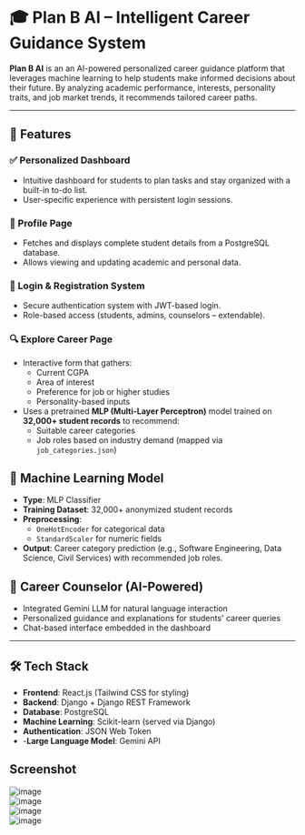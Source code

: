 # 🎓 Plan B AI – Intelligent Career Guidance System

**Plan B AI** is an an AI-powered personalized career guidance platform that leverages machine learning to help students make informed decisions about their future. By analyzing academic performance, interests, personality traits, and job market trends, it recommends tailored career paths.

---

## 🚀 Features

### ✅ Personalized Dashboard
- Intuitive dashboard for students to plan tasks and stay organized with a built-in to-do list.
- User-specific experience with persistent login sessions.

### 👤 Profile Page
- Fetches and displays complete student details from a PostgreSQL database.
- Allows viewing and updating academic and personal data.

### 🔐 Login & Registration System
- Secure authentication system with JWT-based login.
- Role-based access (students, admins, counselors – extendable).

### 🔍 Explore Career Page
- Interactive form that gathers:
  - Current CGPA
  - Area of interest
  - Preference for job or higher studies
  - Personality-based inputs
- Uses a pretrained **MLP (Multi-Layer Perceptron)** model trained on **32,000+ student records** to recommend:
  - Suitable career categories
  - Job roles based on industry demand (mapped via `job_categories.json`)

## 🧠 Machine Learning Model

- **Type**: MLP Classifier
- **Training Dataset**: 32,000+ anonymized student records
- **Preprocessing**:
  - `OneHotEncoder` for categorical data
  - `StandardScaler` for numeric fields
- **Output**: Career category prediction (e.g., Software Engineering, Data Science, Civil Services) with recommended job roles.

## 💬 Career Counselor (AI-Powered)
- Integrated Gemini LLM for natural language interaction
- Personalized guidance and explanations for students' career queries
- Chat-based interface embedded in the dashboard

---

## 🛠 Tech Stack

- **Frontend**: React.js (Tailwind CSS for styling)
- **Backend**: Django + Django REST Framework
- **Database**: PostgreSQL
- **Machine Learning**: Scikit-learn (served via Django)
- **Authentication**: JSON Web Token
- -**Large Language Model**: Gemini API

## Screenshot
![image](https://github.com/user-attachments/assets/6adab3aa-d2db-4107-9c84-3cbed59f2abe)
<br>
![image](https://github.com/user-attachments/assets/398c0377-d831-46e2-8654-abf41f87411a)
<br>
![image](https://github.com/user-attachments/assets/b1f32d48-70a2-4ecb-9c3e-884cdc2e8bef)
<br>
![image](https://github.com/user-attachments/assets/7c419665-3c05-4040-b02c-e519e6bc9130)

